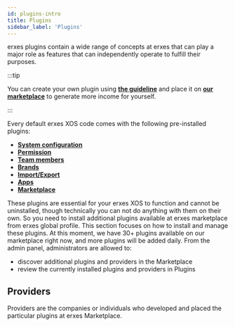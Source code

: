 ```yaml
---
id: plugins-intro
title: Plugins
sidebar_label: 'Plugins'
---
```


erxes plugins contain a wide range of concepts at erxes that can play a major role as features that can independently operate to fulfill their purposes.

:::tip

You can create your own plugin using **<a href="https://docs.erxes.io/docs/developer/developing-plugins" >the guideline</a>**  and place it on **<a href="https://erxes.io/marketplace" >our marketplace</a>** to generate more income for yourself.

:::

Every default erxes XOS code comes with the following pre-installed plugins:

- **<a href="https://docs.erxes.io/docs/user-guide/xos/system-configuration" >System configuration</a>**
- **<a href="https://docs.erxes.io/docs/user-guide/xos/permission" >Permission</a>**
- **<a href="https://docs.erxes.io/docs/user-guide/xos/team-members" >Team members</a>**
- **<a href="D" >Brands</a>**
- **<a href="https://docs.erxes.io/docs/user-guide/xos/import-export/" >Import/Export</a>**
- **<a href="https://docs.erxes.io/docs/user-guide/xos/apps" >Apps</a>**
- **<a href="https://docs.erxes.io/docs/user-guide/xos/marketplace" >Marketplace</a>**

These plugins are essential for your erxes XOS to function and cannot be uninstalled, though technically you can not do anything with them on their own. So you need to install additional plugins available at erxes marketplace from erxes global profile. This section focuses on how to install and manage these plugins. At this moment, we have 30+ plugins available on our marketplace right now, and more plugins will be added daily. From the admin panel, administrators are allowed to:

- discover additional plugins and providers in the Marketplace 
- review the currently installed plugins and providers in Plugins

## Providers

Providers are the companies or individuals who developed and placed the particular plugins at erxes Marketplace. 
